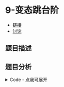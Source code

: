 # 9-变态跳台阶

- [链接](https://www.nowcoder.com/practice/22243d016f6b47f2a6928b4313c85387)
- [讨论](https://www.nowcoder.com/questionTerminal/22243d016f6b47f2a6928b4313c85387)

## 题目描述

## 题目分析

<details>
<summary>Code - 点我可展开</summary>

<<<@/books/code/jz/9.cpp

</details>

